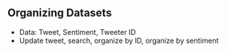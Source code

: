 ## Organizing Datasets

- Data: Tweet, Sentiment, Tweeter ID
- Update tweet, search, organize by ID, organize by sentiment

